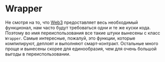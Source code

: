 # Wrapper

Не смотря на то, что [Web3](../01/web3.md) предоставляет весь необходимый функционал, нам часто будут требоваться одни и те же куски кода. Поэтому во имя переиспользования все такие штуки вынесены с класс `Wrapper`. Самые интересные, пожалуй, это функции, которые компилируют, деплоят и выполняют смарт-контракт. Остальные много проще и вынесены скорее для единообразия, чем для очень большой выгоды в переиспользовании.
